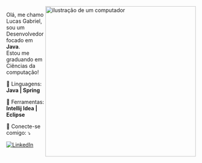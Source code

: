 <img src="https://raw.githubusercontent.com/MicaelliMedeiros/micaellimedeiros/master/image/computer-illustration.png" alt="ilustração de um computador" min-width="400px" max-width="400px" width="400px" align="right">

<p align="left"> 
  Olá, me chamo Lucas Gabriel, sou um Desenvolvedor focado em <strong>Java</strong>.<br>
  Estou me graduando em Ciências da computação!
</p>

<p align="left">
  🦄 Linguagens: <strong>Java | Spring</strong>
</p>

<p align="left">
  💼 Ferramentas: <strong>Intellij Idea | Eclipse</strong>
</p>

<p align="left">
  💌 Conecte-se comigo: ⤵️
</p>

<p align="left">
  <a href="https://www.linkedin.com/in/lucas-gabriel-45b2142a7/" title="LinkedIn">
  <img src="https://img.shields.io/badge/-Linkedin-0e76a8?style=flat-square&logo=Linkedin&logoColor=white&link=LINK-DO-SEU-LINKEDIN" alt="LinkedIn"/></a>
</p>
